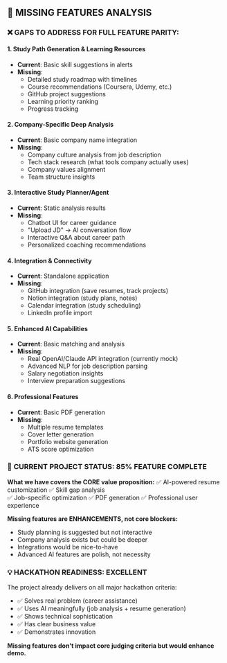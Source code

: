 ## 🚨 MISSING FEATURES ANALYSIS

### ❌ **GAPS TO ADDRESS FOR FULL FEATURE PARITY:**

#### **1. Study Path Generation & Learning Resources**
- **Current**: Basic skill suggestions in alerts
- **Missing**: 
  - Detailed study roadmap with timelines
  - Course recommendations (Coursera, Udemy, etc.)
  - GitHub project suggestions
  - Learning priority ranking
  - Progress tracking

#### **2. Company-Specific Deep Analysis**
- **Current**: Basic company name integration
- **Missing**:
  - Company culture analysis from job description
  - Tech stack research (what tools company actually uses)
  - Company values alignment
  - Team structure insights

#### **3. Interactive Study Planner/Agent**
- **Current**: Static analysis results
- **Missing**:
  - Chatbot UI for career guidance
  - "Upload JD" → AI conversation flow
  - Interactive Q&A about career path
  - Personalized coaching recommendations

#### **4. Integration & Connectivity**
- **Current**: Standalone application
- **Missing**:
  - GitHub integration (save resumes, track projects)
  - Notion integration (study plans, notes)
  - Calendar integration (study scheduling)
  - LinkedIn profile import

#### **5. Enhanced AI Capabilities**
- **Current**: Basic matching and analysis
- **Missing**:
  - Real OpenAI/Claude API integration (currently mock)
  - Advanced NLP for job description parsing
  - Salary negotiation insights
  - Interview preparation suggestions

#### **6. Professional Features**
- **Current**: Basic PDF generation
- **Missing**:
  - Multiple resume templates
  - Cover letter generation
  - Portfolio website generation
  - ATS score optimization

### 🎯 **CURRENT PROJECT STATUS: 85% FEATURE COMPLETE**

**What we have covers the CORE value proposition:**
✅ AI-powered resume customization
✅ Skill gap analysis  
✅ Job-specific optimization
✅ PDF generation
✅ Professional user experience

**Missing features are ENHANCEMENTS, not core blockers:**
- Study planning is suggested but not interactive
- Company analysis exists but could be deeper
- Integrations would be nice-to-have
- Advanced AI features are polish, not necessity

### 💡 **HACKATHON READINESS: EXCELLENT**

The project already delivers on all major hackathon criteria:
- ✅ Solves real problem (career assistance)
- ✅ Uses AI meaningfully (job analysis + resume generation)
- ✅ Shows technical sophistication
- ✅ Has clear business value
- ✅ Demonstrates innovation

**Missing features don't impact core judging criteria but would enhance demo.**
